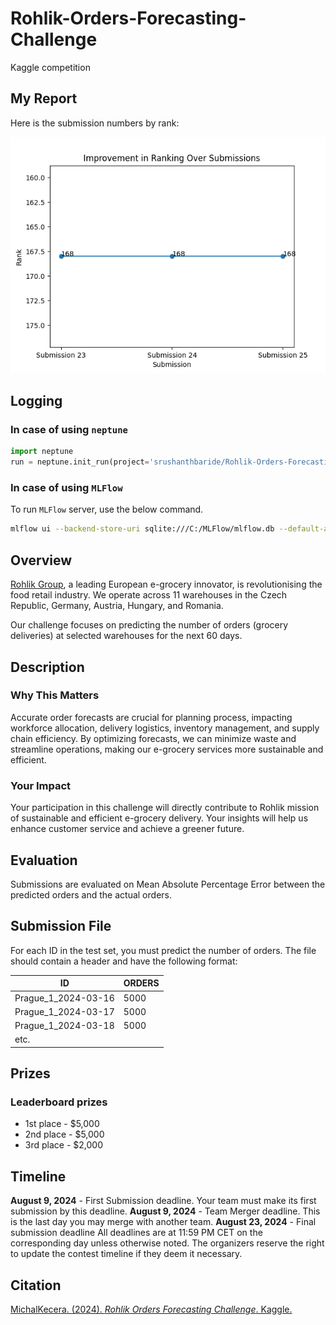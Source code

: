 # Rohlik-Orders-Forecasting-Challenge
Kaggle competition

## My Report

Here is the submission numbers by rank:

![Submission Numbers by Rank](./images/rank_submission_chart.png)

## Logging

### In case of using `neptune`
```python
import neptune
run = neptune.init_run(project='srushanthbaride/Rohlik-Orders-Forecasting-Challenge')
```

### In case of using `MLFlow `

To run `MLFlow` server, use the below command.

```bash
mlflow ui --backend-store-uri sqlite:///C:/MLFlow/mlflow.db --default-artifact-root file:///C:/MLFlow --host 0.0.0.0 --port 5000
```

## Overview
[Rohlik Group](https://www.rohlik.group/), a leading European e-grocery innovator, is revolutionising the food retail industry. We operate across 11 warehouses in the Czech Republic, Germany, Austria, Hungary, and Romania.

Our challenge focuses on predicting the number of orders (grocery deliveries) at selected warehouses for the next 60 days.

## Description
### Why This Matters
Accurate order forecasts are crucial for planning process, impacting workforce allocation, delivery logistics, inventory management, and supply chain efficiency. By optimizing forecasts, we can minimize waste and streamline operations, making our e-grocery services more sustainable and efficient.

### Your Impact
Your participation in this challenge will directly contribute to Rohlik mission of sustainable and efficient e-grocery delivery. Your insights will help us enhance customer service and achieve a greener future.

## Evaluation
Submissions are evaluated on Mean Absolute Percentage Error between the predicted orders and the actual orders.

## Submission File
For each ID in the test set, you must predict the number of orders. The file should contain a header and have the following format:

| ID                  | ORDERS |
|---------------------|--------|
| Prague_1_2024-03-16 | 5000   |
| Prague_1_2024-03-17 | 5000   |
| Prague_1_2024-03-18 | 5000   |
| etc.                |        |

## Prizes
### Leaderboard prizes

- 1st place - $5,000
- 2nd place - $5,000
- 3rd place - $2,000

## Timeline
__August 9, 2024__ - First Submission deadline. Your team must make its first submission by this deadline.
__August 9, 2024__ - Team Merger deadline. This is the last day you may merge with another team.
__August 23, 2024__ - Final submission deadline
All deadlines are at 11:59 PM CET on the corresponding day unless otherwise noted. The organizers reserve the right to update the contest timeline if they deem it necessary.

## Citation

[MichalKecera. (2024). *Rohlik Orders Forecasting Challenge*. Kaggle.](https://kaggle.com/competitions/rohlik-orders-forecasting-challenge)
